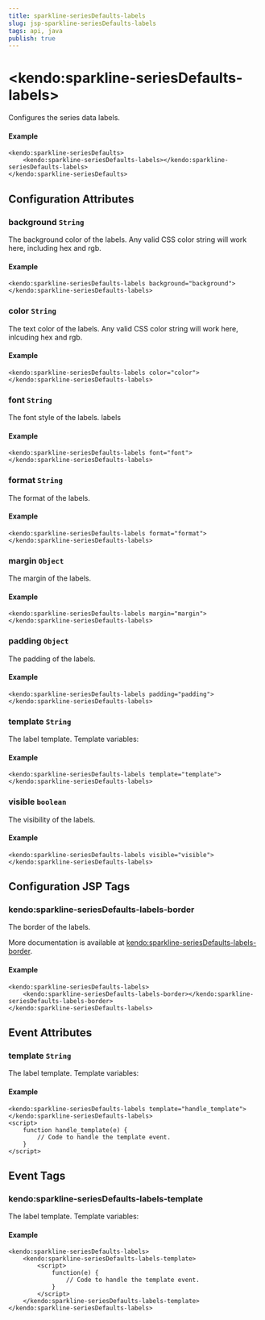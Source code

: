 ```yaml
---
title: sparkline-seriesDefaults-labels
slug: jsp-sparkline-seriesDefaults-labels
tags: api, java
publish: true
---
```


# \<kendo:sparkline-seriesDefaults-labels\>

Configures the series data labels.

#### Example
    <kendo:sparkline-seriesDefaults>
        <kendo:sparkline-seriesDefaults-labels></kendo:sparkline-seriesDefaults-labels>
    </kendo:sparkline-seriesDefaults>

## Configuration Attributes

### background `String`

The background color of the labels. Any valid CSS color string will work here,
including hex and rgb.

#### Example
    <kendo:sparkline-seriesDefaults-labels background="background">
    </kendo:sparkline-seriesDefaults-labels>

### color `String`

The text color of the labels. Any valid CSS color string will work here, inlcuding hex
and rgb.

#### Example
    <kendo:sparkline-seriesDefaults-labels color="color">
    </kendo:sparkline-seriesDefaults-labels>

### font `String`

The font style of the labels.
labels

#### Example
    <kendo:sparkline-seriesDefaults-labels font="font">
    </kendo:sparkline-seriesDefaults-labels>

### format `String`

The format of the labels.

#### Example
    <kendo:sparkline-seriesDefaults-labels format="format">
    </kendo:sparkline-seriesDefaults-labels>

### margin `Object`

The margin of the labels.

#### Example
    <kendo:sparkline-seriesDefaults-labels margin="margin">
    </kendo:sparkline-seriesDefaults-labels>

### padding `Object`

The padding of the labels.

#### Example
    <kendo:sparkline-seriesDefaults-labels padding="padding">
    </kendo:sparkline-seriesDefaults-labels>

### template `String`

The label template.
Template variables:

#### Example
    <kendo:sparkline-seriesDefaults-labels template="template">
    </kendo:sparkline-seriesDefaults-labels>

### visible `boolean`

The visibility of the labels.

#### Example
    <kendo:sparkline-seriesDefaults-labels visible="visible">
    </kendo:sparkline-seriesDefaults-labels>


##  Configuration JSP Tags

### kendo:sparkline-seriesDefaults-labels-border

The border of the labels.

More documentation is available at [kendo:sparkline-seriesDefaults-labels-border](sparkline/seriesdefaults-labels-border).

#### Example

    <kendo:sparkline-seriesDefaults-labels>
        <kendo:sparkline-seriesDefaults-labels-border></kendo:sparkline-seriesDefaults-labels-border>
    </kendo:sparkline-seriesDefaults-labels>


## Event Attributes

### template `String`

The label template.
Template variables:


#### Example
    <kendo:sparkline-seriesDefaults-labels template="handle_template">
    </kendo:sparkline-seriesDefaults-labels>
    <script>
        function handle_template(e) {
            // Code to handle the template event.
        }
    </script>

## Event Tags

### kendo:sparkline-seriesDefaults-labels-template

The label template.
Template variables:


#### Example
    <kendo:sparkline-seriesDefaults-labels>
        <kendo:sparkline-seriesDefaults-labels-template>
            <script>
                function(e) {
                    // Code to handle the template event.
                }
            </script>
        </kendo:sparkline-seriesDefaults-labels-template>
    </kendo:sparkline-seriesDefaults-labels>

